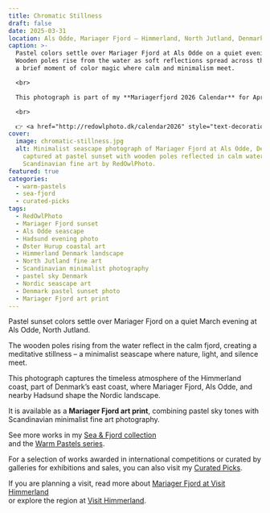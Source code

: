 ```yaml
---
title: Chromatic Stillness
draft: false
date: 2025-03-31
location: Als Odde, Mariager Fjord – Himmerland, North Jutland, Denmark
caption: >-
  Pastel colors settle over Mariager Fjord at Als Odde on a quiet evening.
  Wooden poles rise from the water as soft reflections spread across the fjord –
  a brief moment of color magic where calm and minimalism meet.

  <br>

  This photograph is part of my **Mariagerfjord 2026 Calendar** for April  

  <br>

  👉 <a href="http://redowlphoto.dk/calendar2026" style="text-decoration:underline;">Order it here</a>
cover:
  image: chromatic-stillness.jpg
  alt: Minimalist seascape photograph of Mariager Fjord at Als Odde, Denmark,
    captured at pastel sunset with wooden poles reflected in calm water –
    Scandinavian fine art by RedOwlPhoto.
featured: true
categories:
  - warm-pastels
  - sea-fjord
  - curated-picks
tags:
  - RedOwlPhoto
  - Mariager Fjord sunset
  - Als Odde seascape
  - Hadsund evening photo
  - Øster Hurup coastal art
  - Himmerland Denmark landscape
  - North Jutland fine art
  - Scandinavian minimalist photography
  - pastel sky Denmark
  - Nordic seascape art
  - Denmark pastel sunset photo
  - Mariager Fjord art print
---
```

Pastel sunset colors settle over Mariager Fjord on a quiet March evening at Als Odde, North Jutland.  

The wooden poles rising from the water reflect in the calm fjord, creating a meditative stillness – a minimalist seascape where nature, light, and silence meet.  

This photograph captures the timeless atmosphere of the Himmerland coast, part of Denmark’s east coast, where Mariager Fjord, Als Odde, and nearby Hadsund shape the Nordic landscape.  

It is available as a **Mariager Fjord art print**, combining pastel sky tones with Scandinavian minimalist fine art photography.  

See more works in my [Sea & Fjord collection](https://redowlphoto.dk/categories/sea-fjord/)  
and the [Warm Pastels series](https://redowlphoto.dk/categories/warm-pastels/).  

For a selection of works awarded in international competitions or curated by galleries for exhibitions and sales, you can also visit my [Curated Picks](https://redowlphoto.dk/categories/curated-picks/).  

If you are planning a visit, read more about [Mariager Fjord at Visit Himmerland](https://www.visithimmerland.dk/himmerland/planlaeg-din-tur/mariager-fjord-gdk1098491)  
or explore the region at [Visit Himmerland](https://www.visithimmerland.dk).  

<!--more-->
